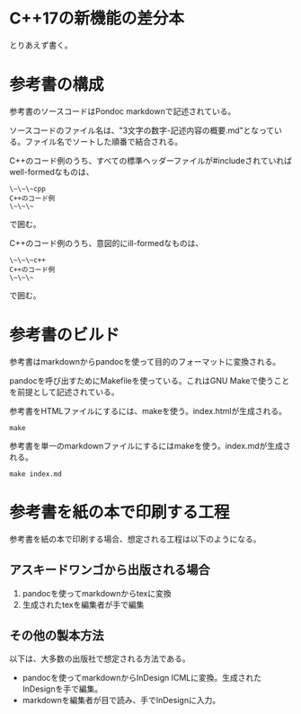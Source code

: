 # C++17の新機能の差分本

とりあえず書く。

# 参考書の構成

参考書のソースコードはPondoc markdownで記述されている。

ソースコードのファイル名は、"3文字の数字-記述内容の概要.md"となっている。ファイル名でソートした順番で結合される。

C++のコード例のうち、すべての標準ヘッダーファイルが#includeされていればwell-formedなものは、

~~~
\~\~\~cpp
C++のコード例
\~\~\~
~~~

で囲む。

C++のコード例のうち、意図的にill-formedなものは、

~~~
\~\~\~c++
C++のコード例
\~\~\~
~~~

で囲む。


# 参考書のビルド

参考書はmarkdownからpandocを使って目的のフォーマットに変換される。

pandocを呼び出すためにMakefileを使っている。これはGNU Makeで使うことを前提として記述されている。

参考書をHTMLファイルにするには、makeを使う。index.htmlが生成される。

~~~
make
~~~

参考書を単一のmarkdownファイルにするにはmakeを使う。index.mdが生成される。

~~~
make index.md
~~~



# 参考書を紙の本で印刷する工程

参考書を紙の本で印刷する場合、想定される工程は以下のようになる。

## アスキードワンゴから出版される場合

1. pandocを使ってmarkdownからtexに変換
1. 生成されたtexを編集者が手で編集

## その他の製本方法

以下は、大多数の出版社で想定される方法である。

+ pandocを使ってmarkdownからInDesign ICMLに変換。生成されたInDesignを手で編集。
+ markdownを編集者が目で読み、手でInDesignに入力。
